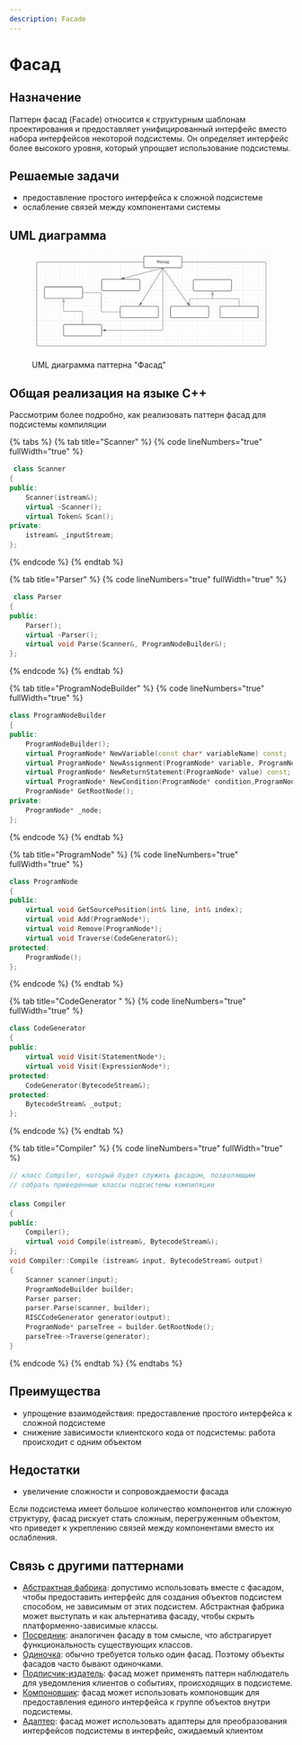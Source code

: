 ```yaml
---
description: Facade
---
```


# Фасад

## Назначение

Паттерн фасад (Facade) относится к структурным шаблонам проектирования и предоставляет унифицированный интерфейс вместо набора интерфейсов некоторой подсистемы. Он определяет интерфейс более высокого уровня, который упрощает использование подсистемы.

## Решаемые задачи

* предоставление простого интерфейса к сложной подсистеме
* ослабление связей между компонентами системы

## UML диаграмма

<div data-full-width="true">

<figure><img src="../../.gitbook/assets/facade.png" alt=""><figcaption><p>UML диаграмма паттерна "Фасад"</p></figcaption></figure>

</div>

## Общая реализация на языке С++

Рассмотрим более подробно, как реализовать паттерн фасад для подсистемы компиляции

{% tabs %}
{% tab title="Scanner" %}
{% code lineNumbers="true" fullWidth="true" %}
```cpp
 class Scanner 
{
public:
    Scanner(istream&);
    virtual ~Scanner();
    virtual Token& Scan();
private:
    istream& _inputStream;
};
```
{% endcode %}
{% endtab %}

{% tab title="Parser" %}
{% code lineNumbers="true" fullWidth="true" %}
```cpp
 class Parser 
{
public:
    Parser();
    virtual ~Parser();
    virtual void Parse(Scanner&, ProgramNodeBuilder&);
};
```
{% endcode %}
{% endtab %}

{% tab title="ProgramNodeBuilder" %}
{% code lineNumbers="true" fullWidth="true" %}
```cpp
class ProgramNodeBuilder 
{
public:
    ProgramNodeBuilder();
    virtual ProgramNode* NewVariable(const char* variableName) const;
    virtual ProgramNode* NewAssignment(ProgramNode* variable, ProgramNode* expression) const;
    virtual ProgramNode* NewReturnStatement(ProgramNode* value) const;
    virtual ProgramNode* NewCondition(ProgramNode* condition,ProgramNode* truePart, ProgramNode* falsePart) const;
    ProgramNode* GetRootNode();
private:
    ProgramNode* _node;
};
```
{% endcode %}
{% endtab %}

{% tab title="ProgramNode" %}
{% code lineNumbers="true" fullWidth="true" %}
```cpp
class ProgramNode
{
public:
    virtual void GetSourcePosition(int& line, int& index);
    virtual void Add(ProgramNode*);
    virtual void Remove(ProgramNode*);
    virtual void Traverse(CodeGenerator&);
protected:
    ProgramNode();
};
```
{% endcode %}
{% endtab %}

{% tab title="CodeGenerator " %}
{% code lineNumbers="true" fullWidth="true" %}
```cpp
class CodeGenerator 
{
public:
    virtual void Visit(StatementNode*);
    virtual void Visit(ExpressionNode*);
protected:
    CodeGenerator(BytecodeStream&);
protected:
    BytecodeStream& _output;
};
```
{% endcode %}
{% endtab %}

{% tab title="Compiler" %}
{% code lineNumbers="true" fullWidth="true" %}
```cpp
// класс Compiler, который будет служить фасадом, позволяющим 
// собрать приведенные классы подсистемы компиляции 

class Compiler 
{
public:
    Compiler();
    virtual void Compile(istream&, BytecodeStream&);
};
void Compiler::Compile (istream& input, BytecodeStream& output) 
{
    Scanner scanner(input);
    ProgramNodeBuilder builder;
    Parser parser;
    parser.Parse(scanner, builder);
    RISCCodeGenerator generator(output);
    ProgramNode* parseTree = builder.GetRootNode();
    parseTree->Traverse(generator);
}
```
{% endcode %}
{% endtab %}
{% endtabs %}

## Преимущества

* упрощение взаимодействия: предоставление простого интерфейса к сложной подсистеме
* снижение зависимости клиентского кода от подсистемы: работа происходит с одним объектом

## Недостатки

* увеличение сложности и сопровождаемости фасада

Если подсистема имеет большое количество компонентов или сложную структуру, фасад рискует стать сложным, перегруженным объектом, что приведет к укреплению связей между компонентами вместо их ослабления.

## Связь с другими паттернами

* [Абстрактная фабрика](../creationals-patterns/abstract-factory.md): допустимо использовать вместе с фасадом, чтобы предоставить интерфейс для создания объектов подсистем способом, не зависимым от этих подсистем. Абстрактная фабрика может выступать и как альтернатива фасаду, чтобы скрыть платформенно-зависимые классы.
* [Посредник](../behavioral-patterns/opekun.md): аналогичен фасаду в том смысле, что абстрагирует функциональность существующих классов.
* [Одиночка](../creationals-patterns/singleton.md): обычно требуется только один фасад. Поэтому объекты фасадов часто бывают одиночками.
* [Подписчик-издатель](../behavioral-patterns/follower-publisher.md): фасад может применять паттерн наблюдатель для уведомления клиентов о событиях, происходящих в подсистеме.
* [Компоновщик](composite.md): фасад может использовать компоновщик для предоставления единого интерфейса к группе объектов внутри подсистемы.
* [Адаптер](adapter/): фасад может использовать адаптеры для преобразования интерфейсов подсистемы в интерфейс, ожидаемый клиентом
